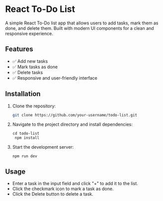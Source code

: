 # React To-Do List

A simple React To-Do list app that allows users to add tasks, mark them as done, and delete them. Built with modern UI components for a clean and responsive experience.

## Features

- ✅ Add new tasks
- ✅ Mark tasks as done
- ✅ Delete tasks
- ✅ Responsive and user-friendly interface

## Installation

1. Clone the repository:

   ```bash
   git clone https://github.com/your-username/todo-list.git
2. Navigate to the project directory and install dependencies:
   ```
   cd todo-list
    npm install
3. Start the development server:
   ```
   npm run dev
## Usage
- Enter a task in the input field and click "+" to add it to the list.
- Click the checkmark icon to mark a task as done.
- Click the Delete button to delete a task.
